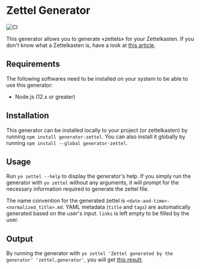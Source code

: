 # Zettel Generator

![CI](https://github.com/groovytron/generator-zettel/workflows/CI/badge.svg?branch=master)

This generator allows you to generate «zettels» for your Zettelkasten. If you don't know what a Zettelkasten is, have a look at [this article](https://writingcooperative.com/zettelkasten-how-one-german-scholar-was-so-freakishly-productive-997e4e0ca125).

## Requirements

The following softwares need to be installed on your system to be able to use this generator:

- Node.js (12.x or greater)

## Installation

This generator can be installed locally to your project (or zettelkasten) by running `npm install generator-zettel`. You can also install it globally by running `npm install --global generator-zettel`.

## Usage

Run `yo zettel --help` to display the generator's help. If you simply run the generator with `yo zettel` without any arguments, it will prompt for the necessary information required to generate the zettel file.

The name convention for the generated zettel is `<date-and-time>-<normalized_title>.md`. YAML metadata (`title` and `tags`) are automatically generated based on the user's input. `links` is left empty to be filled by the user.

## Output

By running the generator with `yo zettel 'Zettel generated by the generator' 'zettel,generator'`, you will get [this result](examples/20200523181543-zettel_generated_by_the_generator.md);
